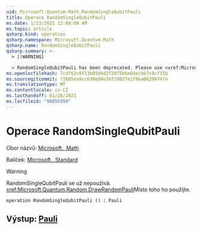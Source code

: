 ```yaml
---
uid: Microsoft.Quantum.Math.RandomSingleQubitPauli
title: Operace RandomSingleQubitPauli
ms.date: 1/23/2021 12:00:00 AM
ms.topic: article
qsharp.kind: operation
qsharp.namespace: Microsoft.Quantum.Math
qsharp.name: RandomSingleQubitPauli
qsharp.summary: >-
  > [!WARNING]

  > RandomSingleQubitPauli has been deprecated. Please use <xref:Microsoft.Quantum.Random.DrawRandomPauli> instead.
ms.openlocfilehash: 7cdf62c8f13b0594d2f2975bbe68ecb67c4cf35b
ms.sourcegitcommit: 71605ea9cc630e84e7ef29027e1f0ea06299747e
ms.translationtype: MT
ms.contentlocale: cs-CZ
ms.lasthandoff: 01/26/2021
ms.locfileid: "98855950"
---
```

# <a name="randomsinglequbitpauli-operation"></a>Operace RandomSingleQubitPauli

Obor názvů: [Microsoft.. Math](xref:Microsoft.Quantum.Math)

Balíček: [Microsoft.. Standard](https://nuget.org/packages/Microsoft.Quantum.Standard)


> [!WARNING]
> RandomSingleQubitPauli se už nepoužívá. <xref:Microsoft.Quantum.Random.DrawRandomPauli>Místo toho ho použijte.



```qsharp
operation RandomSingleQubitPauli () : Pauli
```


## <a name="output--pauli"></a>Výstup: [Pauli](xref:microsoft.quantum.lang-ref.pauli)

